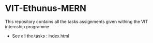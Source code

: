 # VIT-Ethunus-MERN
 This repository contains all the tasks assignments given withing the VIT internship programme

- See all the tasks : [index.html](https://uditsharma04.github.io/VIT-Ethunus-MERN/)
